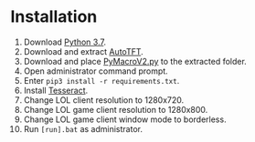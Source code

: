 # Installation
1. Download [Python 3.7](https://www.python.org/downloads/).
1. Download and extract [AutoTFT](https://github.com/admin-ll55/AutoTFT-token-reward/archive/master.zip).
1. Download and place [PyMacroV2.py](https://raw.githubusercontent.com/admin-ll55/PyMacroV2-for-game-automation-keystroke-simulation/master/PyMacroV2.py) to the extracted folder.
1. Open administrator command prompt.
1. Enter ```pip3 install -r requirements.txt```.
1. Install [Tesseract](https://github.com/UB-Mannheim/tesseract/wiki).
1. Change LOL client resolution to 1280x720.
1. Change LOL game client resolution to 1280x800.
1. Change LOL game client window mode to borderless.
1. Run ```[run].bat``` as administrator.
